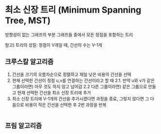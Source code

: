 # 최소 신장 트리 (Minimum Spanning Tree, MST)
방향성이 없는 그래프의 부분 그래프들 중에서 모든 정점을 포함하는 트리

참고) 트리의 성질: 정점이 V개일 때, 간선의 수는 V-1개

## 크루스칼 알고리즘
1. 간선을 크기의 오름차순으로 정렬하고 제일 낮은 비용의 간선을 선택
2. 현재 선택한 간선이 정점 u,v를 연결하는 간선이라고 할 때
  2.1. 만약 u와 v가 같은 그룹이라면) 아무 것도 하지 않고 넘어감
  2.2 다른 그룹이라면) 같은 그룹으로 만들고 현재 선택한 간선을 최소 신장 트리에 추가
3. 최소 신장 트리에 V-1개의 간선을 추가시켰다면 과정을 종료, 그렇지 않다면
그 다음으로 비용이 작은 간선을 선택한 후 2번 과정을 반복
```java
```
## 프림 알고리즘
```java
```
